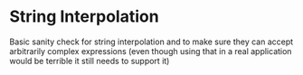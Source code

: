 # String Interpolation

Basic sanity check for string interpolation
and to make sure they can accept arbitrarily
complex expressions (even though using that
in a real application would be terrible it
still needs to support it)